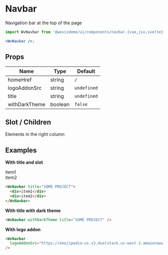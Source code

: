 # Navbar

Navigation bar at the top of the page

<WvNavbar />

```jsx
import WvNavbar from '@wevisdemo/ui/components/navbar.{vue,jsx,svelte}';

<WvNavbar />;
```

## Props

| Name          | Type    | Default     |
| ------------- | ------- | ----------- |
| homeHref      | string  | `/`         |
| logoAddonSrc  | string  | `undefined` |
| title         | string  | `undefined` |
| withDarkTheme | boolean | `false`     |

## Slot / Children

Elements in the right column

## Examples

**With title and slot**

<WvNavbar title="SOME PROJECT">
  <div>item1</div>
  <div>item2</div>
</WvNavbar>

```html
<WvNavbar title="SOME PROJECT">
  <div>item1</div>
  <div>item2</div>
</WvNavbar>
```

**With title with dark theme**

<WvNavbar withDarkTheme title="SOME PROJECT" />

```html
<WvNavbar withDarkTheme title="SOME PROJECT" />
```

**With logo addon**

<WvNavbar logoAddonSrc="https://emojipedia-us.s3.dualstack.us-west-1.amazonaws.com/thumbs/120/apple/285/sparkles_2728.png" />

```html
<WvNavbar
  logoAddonSrc="https://emojipedia-us.s3.dualstack.us-west-1.amazonaws.com/thumbs/120/apple/285/sparkles_2728.png"
/>
```
